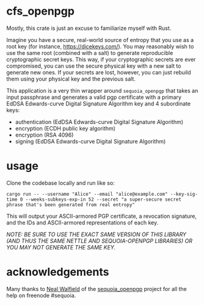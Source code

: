 # cfs_openpgp
Mostly, this crate is just an excuse to familiarize myself with Rust.

Imagine you have a secure, real-world source of entropy that you use as a root key (for instance, 
https://dicekeys.com/). You may reasonably wish to use the same root (combined with a salt) to generate reproducible
cryptographic secret keys. This way, if your cryptographic secrets are ever compromised, you can use the secure 
physical key with a new salt to generate new ones. If your secrets are lost, however, you can just rebuild them using 
your physical key and the previous salt.

This application is a very thin wrapper around `sequoia_openpgp` that takes an input passphrase and generates a valid pgp 
certificate with a primary EdDSA Edwards-curve Digital Signature Algorithm key and 4 subordinate keys:

* authentication (EdDSA Edwards-curve Digital Signature Algorithm)
* encryption (ECDH public key algorithm)
* encryption (RSA 4096)
* signing (EdDSA Edwards-curve Digital Signature Algorithm)

# usage
Clone the codebase locally and run like so:
```
cargo run -- --username "Alice" --email "alice@example.com" --key-sig-time 0 --weeks-subkeys-exp-in 52 --secret "a super-secure secret phrase that's been generated from real entropy"
```

This will output your ASCII-armored PGP certificate, a revocation signature, and the IDs and ASCII-armored 
representations of each key.

*NOTE: BE SURE TO USE THE EXACT SAME VERSION OF THIS LIBRARY (AND THUS THE SAME NETTLE AND SEQUOIA-OPENPGP LIBRARIES) 
OR YOU MAY NOT GENERATE THE SAME KEY.*

# acknowledgements
Many thanks to [Neal Walfield](https://github.com/nwalfield) of the [sequoia_openpgp](https://www.sequoia-pgp.org/) project for 
all the help on freenode #sequoia.